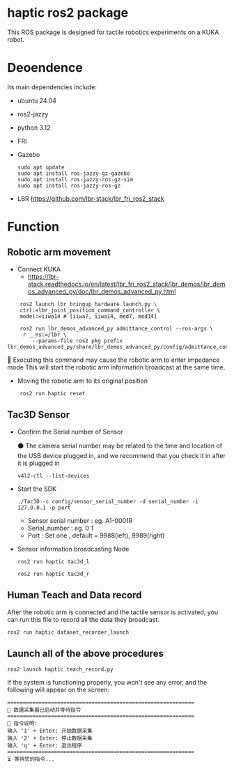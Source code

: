 # haptic  ros2 package

This ROS package is designed for tactile robotics experiments on a KUKA robot. 
# Deoendence
Its main dependencies include:
- ubuntu 24.04
- ros2-jazzy
- python 3.12

- FRI
- Gazebo
	```
	sudo apt update
	sudo apt install ros-jazzy-gz-gazebo
	sudo apt install ros-jazzy-ros-gz-sim
	sudo apt install ros-jazzy-ros-gz
	```
- LBR
	https://github.com/lbr-stack/lbr_fri_ros2_stack

# Function
## Robotic arm movement
- Connect KUKA
	- https://lbr-stack.readthedocs.io/en/latest/lbr_fri_ros2_stack/lbr_demos/lbr_demos_advanced_py/doc/lbr_demos_advanced_py.html
```
	ros2 launch lbr_bringup hardware.launch.py \
    ctrl:=lbr_joint_position_command_controller \
    model:=iiwa14 # [iiwa7, iiwa14, med7, med14]
```
```
	ros2 run lbr_demos_advanced_py admittance_control --ros-args \
    -r __ns:=/lbr \
	    --params-file ros2 pkg prefix
lbr_demos_advanced_py/share/lbr_demos_advanced_py/config/admittance_control.yaml
```
:red_circle: Executing this command may cause the robotic arm to enter impedance mode
This will start the robotic arm information broadcast at the same time.

- Moving the robotic arm to its original position

```
	ros2 run haptic reset
```

## Tac3D Sensor

- Confirm the Serial number of Sensor

	:black_circle: The camera serial number may be related to the time and location of the USB device plugged in, and we recommend that you check it in after it is plugged in
	```
	v4l2-ctl --list-devices
	```
- Start the SDK
	```
	./Tac3D -c config/sensor_serial_number -d serial_number -i 127.0.0.1 -p port
	```
	- Sensor serial number : eg. A1-0001R
	- Serial_number : eg. 0 1 
	- Port : Set one , default = 9988(left), 9989(right)

- Sensor information broadcasting Node
	```
	ros2 run haptic tac3d_l
	```

	```
	ros2 run haptic tac3d_r
	```

## Human Teach and Data record

After the robotic arm is connected and the tactile sensor is activated, you can run this file to record all the data they broadcast.

```
ros2 run haptic dataset_recorder_launch
```

## Launch all of the above procedures

```
ros2 launch haptic teach_record.py
```
If the system is functioning properly, you won't see any error, and the following will appear on the screen:
```
============================================================
🚀 数据采集器已启动并等待指令
============================================================
📝 指令说明:
输入 '1' + Enter: 开始数据采集
输入 '2' + Enter: 停止数据采集
输入 'q' + Enter: 退出程序
============================================================
⏳ 等待您的指令...
```
